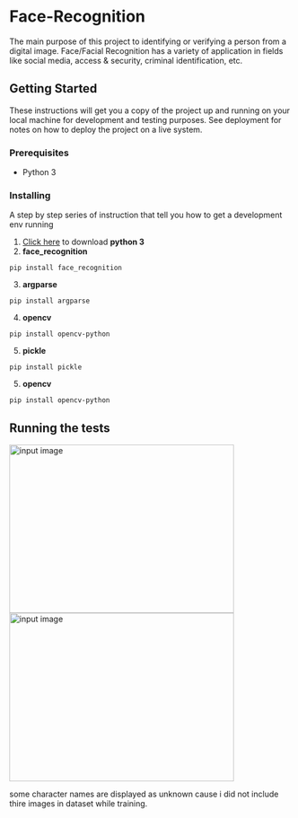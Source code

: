 # Face-Recognition
The main purpose of this project to identifying or verifying a person from a digital image. Face/Facial Recognition has a variety of application in fields like social media, access & security, criminal identification, etc.
## Getting Started

These instructions will get you a copy of the project up and running on your local machine for development and testing purposes. See deployment for notes on how to deploy the project on a live system.
### Prerequisites
* Python 3
### Installing
A step by step series of instruction that tell you how to get a development env running
1. [Click here](https://www.python.org/downloads/) to download **python 3**
2. **face_recognition**
```
pip install face_recognition
```
3. **argparse**
```
pip install argparse
```
4. **opencv**
```
pip install opencv-python
```
5. **pickle**
```
pip install pickle
```
5. **opencv**
```
pip install opencv-python
```
## Running the tests

<img align="left" width="400" height="300" title="input image" src="https://github.com/ajinkyagholape1998/Face-Recognition/blob/master/Face%20Recognition/input%20images/avg.jpg">
<img width="400" height="300" title="input image" src="https://github.com/ajinkyagholape1998/Face-Recognition/blob/master/Face%20Recognition/output/2019-05-2910:58:58.jpg">


some character names are displayed as unknown cause i did not include thire images in dataset while training.
